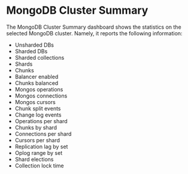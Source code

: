# MongoDB Cluster Summary

The MongoDB Cluster Summary dashboard shows the statistics on the selected MongoDB cluster. Namely, it reports the following information:

- Unsharded DBs
- Sharded DBs
- Sharded collections
- Shards
- Chunks
- Balancer enabled
- Chunks balanced
- Mongos operations
- Mongos connections
- Mongos cursors
- Chunk split events
- Change log events
- Operations per shard
- Chunks by shard
- Connections per shard
- Cursors per shard
- Replication lag by set
- Oplog range by set
- Shard elections
- Collection lock time

